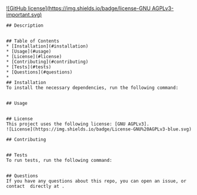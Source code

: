 
  
  # 
  [![GitHub license](https://img.shields.io/badge/license-GNU AGPLv3-important.svg)]()

    ## Description
    

    ## Table of Contents
    * [Installation](#installation)
    * [Usage](#usage)
    * [License](#license)
    * [Contributing](#contributing)
    * [Tests](#tests)
    * [Questions](#questions)
    * 
    ## Installation
    To install the necessary dependencies, run the following command:
    

    ## Usage
    

    ## License
    This project uses the following license: [GNU AGPLv3].
    ![License](https://img.shields.io/badge/License-GNU%20AGPLv3-blue.svg)

    ## Contributing
    

    ## Tests
    To run tests, run the following command:
    

    ## Questions
    If you have any questions about this repo, you can open an issue, or contact  directly at .
    